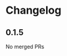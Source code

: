 # Changelog

<!-- <START NEW CHANGELOG ENTRY> -->

## 0.1.5

No merged PRs

<!-- <END NEW CHANGELOG ENTRY> -->
